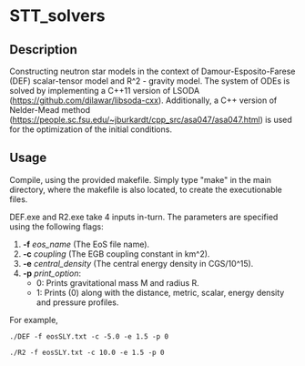 # STT_solvers

## Description

Constructing neutron star models in the context of Damour-Esposito-Farese (DEF) scalar-tensor model and R^2 - gravity model. The system of ODEs is solved by implementing a C++11 version of LSODA (https://github.com/dilawar/libsoda-cxx). Additionally, a C++ version of Nelder-Mead method (https://people.sc.fsu.edu/~jburkardt/cpp_src/asa047/asa047.html) is used for the optimization of the initial conditions. 

## Usage

Compile, using the provided makefile. Simply type "make" in the main directory, where the makefile is also located, to create the executionable files.

DEF.exe and R2.exe take 4 inputs in-turn. The parameters are specified using the following flags:

1. **-f** *eos_name* (The EoS file name).
2. **-c** *coupling* (The EGB coupling constant in km^2).
3. **-e** *central_density* (The central energy density in CGS/10^15).
4. **-p** *print_option*:
    -  0: Prints gravitational mass M and radius R.
    -  1: Prints (0) along with the distance, metric, scalar, energy density and pressure profiles.

For example,

```
./DEF -f eosSLY.txt -c -5.0 -e 1.5 -p 0
```
```
./R2 -f eosSLY.txt -c 10.0 -e 1.5 -p 0
```
